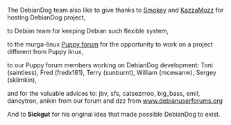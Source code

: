 The DebianDog team also like to give thanks to [Smokey](http://smokey01.com/) and [KazzaMozz](http://www.kazzascorner.com.au)
for hosting DebianDog project,

to Debian team for keeping Debian such flexible system,

to the murga-linux [Puppy forum](http://murga-linux.com/puppy/) for the opportunity to work on a project different from Puppy linux,

to our Puppy forum members working on DebianDog development: Toni (saintless), Fred (fredx181), Terry (sunburnt), William (mcewanw), Sergey (sklimkin),

and for the valuable advices to: jbv, sfs, catsezmoo, big_bass, emil, dancytron, anikin from our forum
and dzz from www.debianuserforums.org

And to **Sickgut** for his original idea that made possible DebianDog to exist.
